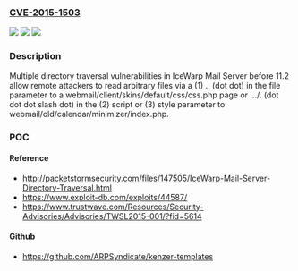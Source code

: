 ### [CVE-2015-1503](https://cve.mitre.org/cgi-bin/cvename.cgi?name=CVE-2015-1503)
![](https://img.shields.io/static/v1?label=Product&message=n%2Fa&color=blue)
![](https://img.shields.io/static/v1?label=Version&message=n%2Fa&color=blue)
![](https://img.shields.io/static/v1?label=Vulnerability&message=n%2Fa&color=brighgreen)

### Description

Multiple directory traversal vulnerabilities in IceWarp Mail Server before 11.2 allow remote attackers to read arbitrary files via a (1) .. (dot dot) in the file parameter to a webmail/client/skins/default/css/css.php page or .../. (dot dot dot slash dot) in the (2) script or (3) style parameter to webmail/old/calendar/minimizer/index.php.

### POC

#### Reference
- http://packetstormsecurity.com/files/147505/IceWarp-Mail-Server-Directory-Traversal.html
- https://www.exploit-db.com/exploits/44587/
- https://www.trustwave.com/Resources/Security-Advisories/Advisories/TWSL2015-001/?fid=5614

#### Github
- https://github.com/ARPSyndicate/kenzer-templates

